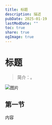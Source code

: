 ```yaml
---
title: 标题
description: 描述
pubDate: 2025-01-19
lastModDate: ""
toc: true
share: true
ogImage: true
---
```


# 标题


> 简介：。

![图片](图片)

## 第一节

内容